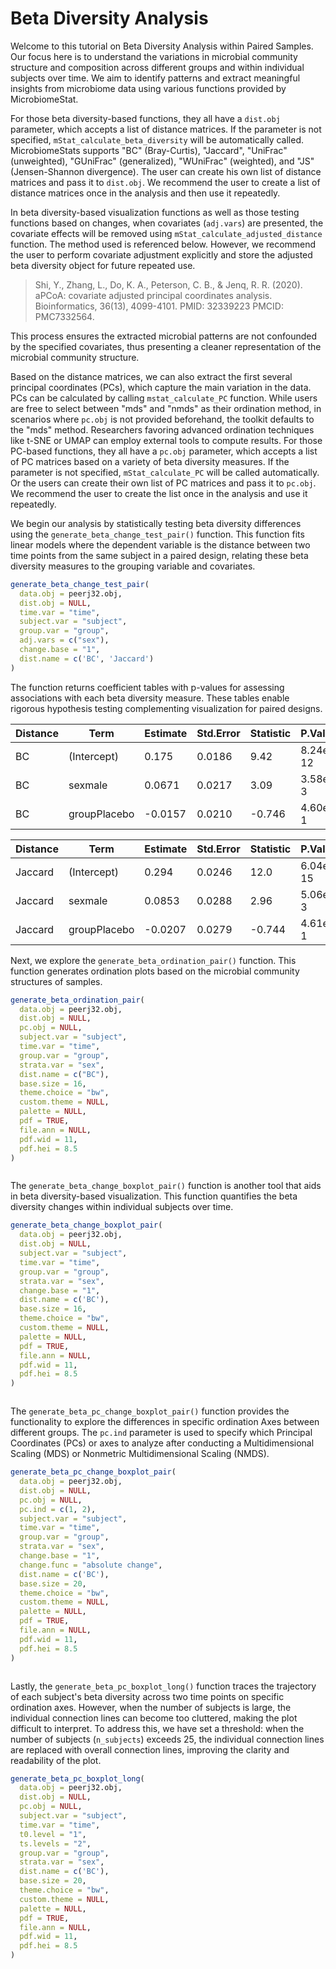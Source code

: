 # Beta Diversity Analysis

Welcome to this tutorial on Beta Diversity Analysis within Paired Samples. Our focus here is to understand the variations in microbial community structure and composition across different groups and within individual subjects over time. We aim to identify patterns and extract meaningful insights from microbiome data using various functions provided by MicrobiomeStat.

For those beta diversity-based functions, they all have a `dist.obj` parameter, which accepts a list of distance matrices. If the parameter is not specified, `mStat_calculate_beta_diversity` will be automatically called. MicrobiomeStats supports  "BC" (Bray-Curtis), "Jaccard", "UniFrac" (unweighted), "GUniFrac" (generalized), "WUniFrac" (weighted), and "JS" (Jensen-Shannon divergence).   The user can create his own list of distance matrices and pass it to `dist.obj`. We recommend the user to create a list of distance matrices once in the analysis and then use it repeatedly.

In beta diversity-based visualization functions as well as those testing functions based on changes, when covariates (`adj.vars`) are presented, the covariate effects will be removed using `mStat_calculate_adjusted_distance` function. The method used is referenced below. However, we recommend the user to perform covariate adjustment explicitly and store the adjusted beta diversity object for future repeated use. 

> Shi, Y., Zhang, L., Do, K. A., Peterson, C. B., & Jenq, R. R. (2020). aPCoA: covariate adjusted principal coordinates analysis. Bioinformatics, 36(13), 4099-4101. PMID: 32339223 PMCID: PMC7332564.

This process ensures the extracted microbial patterns are not confounded by the specified covariates, thus presenting a cleaner representation of the microbial community structure.

Based on the distance matrices, we can also extract the first several principal coordinates (PCs), which capture the main variation in the data. PCs can be calculated by calling `mstat_calculate_PC` function. While users are free to select between "mds" and "nmds" as their ordination method, in scenarios where `pc.obj` is not provided beforehand, the toolkit defaults to the "mds" method. Researchers favoring advanced ordination techniques like t-SNE or UMAP can employ external tools to compute results. For those PC-based functions, they all have a `pc.obj` parameter, which accepts a list of PC matrices based on a variety of beta diversity measures. If the parameter is not specified, `mStat_calculate_PC` will be called automatically. Or the users can create their own list of PC matrices and pass it to `pc.obj`. We recommend the user to create the list once in the analysis and use it repeatedly. 

We begin our analysis by statistically testing beta diversity differences using the `generate_beta_change_test_pair()` function. This function fits linear models where the dependent variable is the distance between two time points from the same subject in a paired design, relating these beta diversity measures to  the grouping variable and covariates.

```r
generate_beta_change_test_pair(
  data.obj = peerj32.obj,
  dist.obj = NULL,
  time.var = "time",
  subject.var = "subject",
  group.var = "group",
  adj.vars = c("sex"),
  change.base = "1",
  dist.name = c('BC', 'Jaccard') 
)
```

The function returns coefficient tables with p-values for assessing  associations with each beta diversity measure. These tables enable rigorous hypothesis testing complementing visualization for paired designs.

<table><thead><tr><th width="134">Distance</th><th>Term</th><th>Estimate</th><th>Std.Error</th><th>Statistic</th><th>P.Value</th></tr></thead><tbody><tr><td>BC</td><td>(Intercept)</td><td>0.175</td><td>0.0186</td><td>9.42</td><td>8.24e-12</td></tr><tr><td>BC</td><td>sexmale</td><td>0.0671</td><td>0.0217</td><td>3.09</td><td>3.58e-3</td></tr><tr><td>BC</td><td>groupPlacebo</td><td>-0.0157</td><td>0.0210</td><td>-0.746</td><td>4.60e-1</td></tr></tbody></table>

<table><thead><tr><th width="123">Distance</th><th>Term</th><th>Estimate</th><th>Std.Error</th><th>Statistic</th><th>P.Value</th></tr></thead><tbody><tr><td>Jaccard</td><td>(Intercept)</td><td>0.294</td><td>0.0246</td><td>12.0</td><td>6.04e-15</td></tr><tr><td>Jaccard</td><td>sexmale</td><td>0.0853</td><td>0.0288</td><td>2.96</td><td>5.06e-3</td></tr><tr><td>Jaccard</td><td>groupPlacebo</td><td>-0.0207</td><td>0.0279</td><td>-0.744</td><td>4.61e-1</td></tr></tbody></table>

Next, we explore the `generate_beta_ordination_pair()` function. This function generates ordination plots based on the microbial community structures of samples.

```r
generate_beta_ordination_pair(
  data.obj = peerj32.obj,
  dist.obj = NULL,
  pc.obj = NULL,
  subject.var = "subject",
  time.var = "time",
  group.var = "group",
  strata.var = "sex",
  dist.name = c("BC"),
  base.size = 16,
  theme.choice = "bw",
  custom.theme = NULL,
  palette = NULL,
  pdf = TRUE,
  file.ann = NULL,
  pdf.wid = 11,
  pdf.hei = 8.5
)
```

<figure><img src="../.gitbook/assets/Screenshot 2023-10-11 at 15.07.10.png" alt=""><figcaption></figcaption></figure>

The `generate_beta_change_boxplot_pair()` function is another tool that aids in beta diversity-based visualization. This function quantifies the beta diversity changes within individual subjects over time.

```r
generate_beta_change_boxplot_pair(
  data.obj = peerj32.obj,
  dist.obj = NULL,
  subject.var = "subject",
  time.var = "time",
  group.var = "group",
  strata.var = "sex",
  change.base = "1",
  dist.name = c('BC'),
  base.size = 16,
  theme.choice = "bw",
  custom.theme = NULL,
  palette = NULL,
  pdf = TRUE,
  file.ann = NULL,
  pdf.wid = 11,
  pdf.hei = 8.5
)
```

<figure><img src="../.gitbook/assets/Screenshot 2023-10-11 at 15.08.07.png" alt=""><figcaption></figcaption></figure>

The `generate_beta_pc_change_boxplot_pair()` function provides the functionality to explore the differences in specific ordination Axes between different groups. The `pc.ind` parameter is used to specify which Principal Coordinates (PCs) or axes to analyze after conducting a Multidimensional Scaling (MDS) or Nonmetric Multidimensional Scaling (NMDS).

```r
generate_beta_pc_change_boxplot_pair(
  data.obj = peerj32.obj,
  dist.obj = NULL,
  pc.obj = NULL,
  pc.ind = c(1, 2),
  subject.var = "subject",
  time.var = "time",
  group.var = "group",
  strata.var = "sex",
  change.base = "1",
  change.func = "absolute change",
  dist.name = c('BC'),
  base.size = 20,
  theme.choice = "bw",
  custom.theme = NULL,
  palette = NULL,
  pdf = TRUE,
  file.ann = NULL,
  pdf.wid = 11,
  pdf.hei = 8.5
)
```

<figure><img src="../.gitbook/assets/Screenshot 2023-10-11 at 15.09.03.png" alt=""><figcaption></figcaption></figure>

Lastly, the `generate_beta_pc_boxplot_long()` function traces the trajectory of each subject's beta diversity across two time points on specific ordination axes. However, when the number of subjects is large, the individual connection lines can become too cluttered, making the plot difficult to interpret. To address this, we have set a threshold: when the number of subjects (`n_subjects`) exceeds 25, the individual connection lines are replaced with overall connection lines, improving the clarity and readability of the plot.

```r
generate_beta_pc_boxplot_long(
  data.obj = peerj32.obj,
  dist.obj = NULL,
  pc.obj = NULL,
  subject.var = "subject",
  time.var = "time",
  t0.level = "1",
  ts.levels = "2",
  group.var = "group",
  strata.var = "sex",
  dist.name = c('BC'),
  base.size = 20,
  theme.choice = "bw",
  custom.theme = NULL,
  palette = NULL,
  pdf = TRUE,
  file.ann = NULL,
  pdf.wid = 11,
  pdf.hei = 8.5
)
```

<figure><img src="../.gitbook/assets/Screenshot 2023-10-11 at 15.10.07.png" alt=""><figcaption></figcaption></figure>
